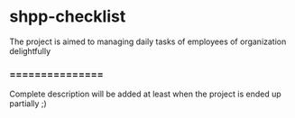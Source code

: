 # shpp-checklist
The project is aimed to managing daily tasks of employees of organization delightfully
### ===============
Complete description will be added at least when the project is ended up partially ;)

